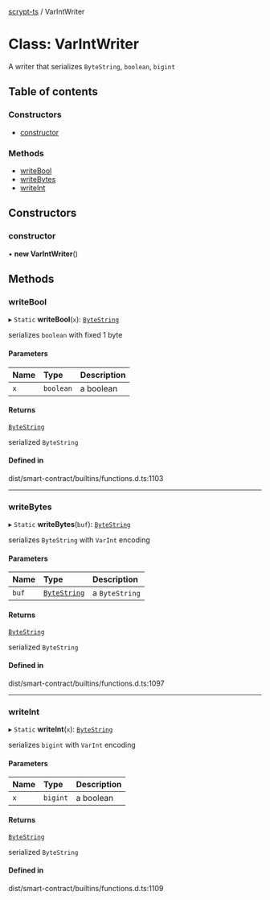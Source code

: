 [scrypt-ts](../README.md) / VarIntWriter

# Class: VarIntWriter

A writer that serializes `ByteString`, `boolean`, `bigint`

## Table of contents

### Constructors

- [constructor](VarIntWriter.md#constructor)

### Methods

- [writeBool](VarIntWriter.md#writebool)
- [writeBytes](VarIntWriter.md#writebytes)
- [writeInt](VarIntWriter.md#writeint)

## Constructors

### constructor

• **new VarIntWriter**()

## Methods

### writeBool

▸ `Static` **writeBool**(`x`): [`ByteString`](../README.md#bytestring)

serializes `boolean` with fixed 1 byte

#### Parameters

| Name | Type | Description |
| :------ | :------ | :------ |
| `x` | `boolean` | a boolean |

#### Returns

[`ByteString`](../README.md#bytestring)

serialized `ByteString`

#### Defined in

dist/smart-contract/builtins/functions.d.ts:1103

___

### writeBytes

▸ `Static` **writeBytes**(`buf`): [`ByteString`](../README.md#bytestring)

serializes `ByteString` with `VarInt` encoding

#### Parameters

| Name | Type | Description |
| :------ | :------ | :------ |
| `buf` | [`ByteString`](../README.md#bytestring) | a `ByteString` |

#### Returns

[`ByteString`](../README.md#bytestring)

serialized `ByteString`

#### Defined in

dist/smart-contract/builtins/functions.d.ts:1097

___

### writeInt

▸ `Static` **writeInt**(`x`): [`ByteString`](../README.md#bytestring)

serializes `bigint` with `VarInt` encoding

#### Parameters

| Name | Type | Description |
| :------ | :------ | :------ |
| `x` | `bigint` | a boolean |

#### Returns

[`ByteString`](../README.md#bytestring)

serialized `ByteString`

#### Defined in

dist/smart-contract/builtins/functions.d.ts:1109
